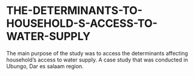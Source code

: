 # THE-DETERMINANTS-TO-HOUSEHOLD-S-ACCESS-TO-WATER-SUPPLY
The main purpose of the study was to access the determinants affecting household’s access to  water supply. A case study that was conducted in Ubungo, Dar es salaam region. 
